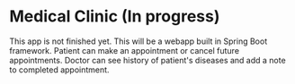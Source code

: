 # Medical Clinic (In progress)
This app is not finished yet. This will be a webapp built in Spring Boot framework. Patient can make an appointment or cancel future appointments. Doctor can see history of patient's diseases and add a note to completed appointment. 
